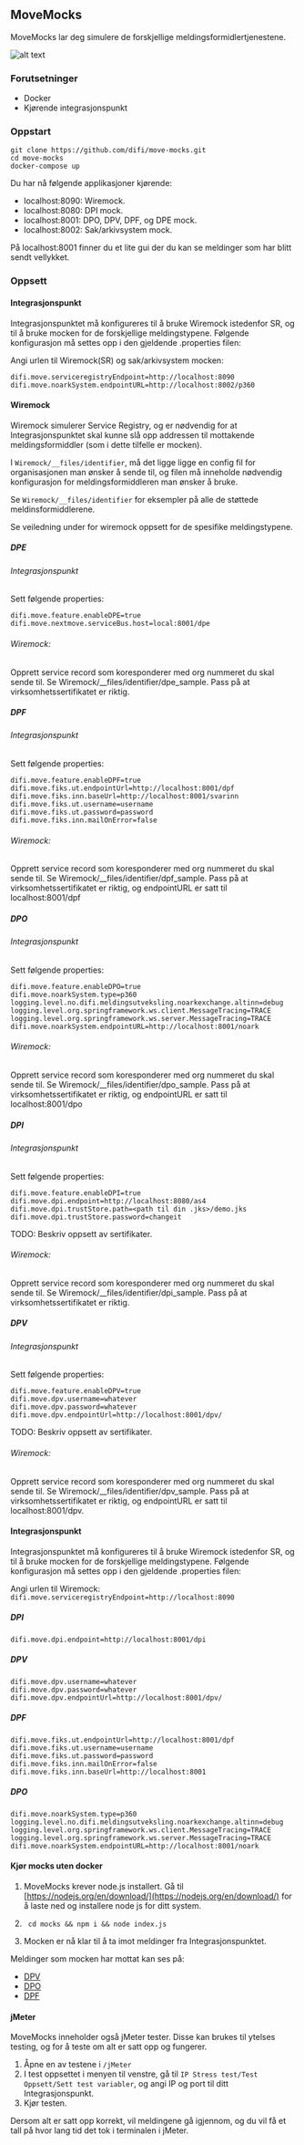## MoveMocks

MoveMocks lar deg simulere de forskjellige meldingsformidlertjenestene.

![alt text](images/MockContainers.png "Container diagram")


### Forutsetninger

* Docker
* Kjørende integrasjonspunkt


### Oppstart

```
git clone https://github.com/difi/move-mocks.git
cd move-mocks
docker-compose up
```

Du har nå følgende applikasjoner kjørende:

* localhost:8090: Wiremock.
* localhost:8080: DPI mock.
* localhost:8001: DPO, DPV, DPF, og DPE mock.
* localhost:8002: Sak/arkivsystem mock.

På localhost:8001 finner du et lite gui der du kan se meldinger som har blitt sendt vellykket.


### Oppsett

#### Integrasjonspunkt

Integrasjonspunktet må konfigureres til å bruke Wiremock istedenfor SR, og til å bruke mocken for de forskjellige meldingstypene.
Følgende konfigurasjon må settes opp i den gjeldende .properties filen:

Angi urlen til Wiremock(SR) og sak/arkivsystem mocken:
```
difi.move.serviceregistryEndpoint=http://localhost:8090
difi.move.noarkSystem.endpointURL=http://localhost:8002/p360
```

#### Wiremock

Wiremock simulerer Service Registry, og er nødvendig for at Integrasjonspunktet skal kunne slå opp addressen til mottakende meldingsformiddler (som i dette tilfelle er mocken).

I ```Wiremock/__files/identifier```, må det ligge ligge en config fil for organisasjonen man ønsker å sende til, og filen må inneholde nødvendig konfigurasjon for meldingsformiddleren man ønsker å bruke.

Se ```Wiremock/__files/identifier``` for eksempler på alle de støttede meldinsformiddlerene.

Se veiledning under for wiremock oppsett for de spesifike meldingstypene.


##### DPE


###### Integrasjonspunkt

Sett følgende properties:
```
difi.move.feature.enableDPE=true
difi.move.nextmove.serviceBus.host=local:8001/dpe
```
###### Wiremock:
Opprett service record som koresponderer med org nummeret du skal sende til.
Se Wiremock/__files/identifier/dpe_sample. 
Pass på at virksomhetssertifikatet er riktig. 

##### DPF

###### Integrasjonspunkt

Sett følgende properties:
```
difi.move.feature.enableDPF=true
difi.move.fiks.ut.endpointUrl=http://localhost:8001/dpf
difi.move.fiks.inn.baseUrl=http://localhost:8001/svarinn
difi.move.fiks.ut.username=username
difi.move.fiks.ut.password=password
difi.move.fiks.inn.mailOnError=false
```
###### Wiremock:
Opprett service record som koresponderer med org nummeret du skal sende til.
Se Wiremock/__files/identifier/dpf_sample. 
Pass på at virksomhetssertifikatet er riktig, og endpointURL er satt til localhost:8001/dpf 



##### DPO

###### Integrasjonspunkt

Sett følgende properties:
```
difi.move.feature.enableDPO=true
difi.move.noarkSystem.type=p360
logging.level.no.difi.meldingsutveksling.noarkexchange.altinn=debug
logging.level.org.springframework.ws.client.MessageTracing=TRACE
logging.level.org.springframework.ws.server.MessageTracing=TRACE     
difi.move.noarkSystem.endpointURL=http://localhost:8001/noark

```
###### Wiremock:
Opprett service record som koresponderer med org nummeret du skal sende til.
Se Wiremock/__files/identifier/dpo_sample. 
Pass på at virksomhetssertifikatet er riktig, og endpointURL er satt til localhost:8001/dpo


##### DPI

###### Integrasjonspunkt

Sett følgende properties:
```
difi.move.feature.enableDPI=true
difi.move.dpi.endpoint=http://localhost:8080/as4
difi.move.dpi.trustStore.path=<path til din .jks>/demo.jks
difi.move.dpi.trustStore.password=changeit
```

TODO: Beskriv oppsett av sertifikater.

###### Wiremock:
Opprett service record som koresponderer med org nummeret du skal sende til.
Se Wiremock/__files/identifier/dpi_sample. 
Pass på at virksomhetssertifikatet er riktig.


##### DPV

###### Integrasjonspunkt

Sett følgende properties:
```
difi.move.feature.enableDPV=true
difi.move.dpv.username=whatever
difi.move.dpv.password=whatever
difi.move.dpv.endpointUrl=http://localhost:8001/dpv/
```

TODO: Beskriv oppsett av sertifikater.

###### Wiremock:
Opprett service record som koresponderer med org nummeret du skal sende til.
Se Wiremock/__files/identifier/dpv_sample. 
Pass på at virksomhetssertifikatet er riktig, og endpointURL er satt til localhost:8001/dpv.




#### Integrasjonspunkt

Integrasjonspunktet må konfigureres til å bruke Wiremock istedenfor SR, og til å bruke mocken for de forskjellige meldingstypene.
Følgende konfigurasjon må settes opp i den gjeldende .properties filen:

Angi urlen til Wiremock:
```difi.move.serviceregistryEndpoint=http://localhost:8090```

##### DPI

```difi.move.dpi.endpoint=http://localhost:8001/dpi```

##### DPV

```
difi.move.dpv.username=whatever
difi.move.dpv.password=whatever
difi.move.dpv.endpointUrl=http://localhost:8001/dpv/
```

##### DPF
```
difi.move.fiks.ut.endpointUrl=http://localhost:8001/dpf
difi.move.fiks.ut.username=username
difi.move.fiks.ut.password=password
difi.move.fiks.inn.mailOnError=false
difi.move.fiks.inn.baseUrl=http://localhost:8001
```

##### DPO
```
difi.move.noarkSystem.type=p360
logging.level.no.difi.meldingsutveksling.noarkexchange.altinn=debug
logging.level.org.springframework.ws.client.MessageTracing=TRACE
logging.level.org.springframework.ws.server.MessageTracing=TRACE     
difi.move.noarkSystem.endpointURL=http://localhost:8001/noark
```

#### Kjør mocks uten docker

1. MoveMocks krever node.js installert. Gå til [https://nodejs.org/en/download/](https://nodejs.org/en/download/) for å laste ned og installere node js for ditt system.

2. ``` cd mocks && npm i && node index.js```

3. Mocken er nå klar til å ta imot meldinger fra Integrasjonspunktet.

Meldinger som mocken har mottat kan ses på:

* [DPV](http://localhost:8001/messages/dpv)
* [DPO](http://localhost:8001/messages/dpo)
* [DPF](http://localhost:8001/messages/dpf)

#### jMeter

MoveMocks inneholder også jMeter tester. Disse kan brukes til ytelses testing, og for å teste om alt er satt opp og fungerer.
 
1. Åpne en av testene i ```/jMeter ```
2. I test oppsettet i menyen til venstre, gå til ```IP Stress test/Test Oppsett/Sett test variabler```, og angi IP og port til ditt Integrasjonspunkt.
3. Kjør testen.

Dersom alt er satt opp korrekt, vil meldingene gå igjennom, og du vil få et tall på hvor lang tid det tok i terminalen i jMeter. 



